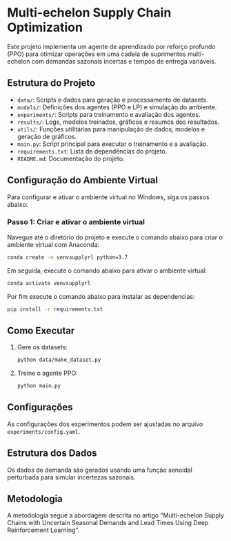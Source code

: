 # Multi-echelon Supply Chain Optimization

Este projeto implementa um agente de aprendizado por reforço profundo (PPO) para otimizar operações em uma cadeia de suprimentos multi-echelon com demandas sazonais incertas e tempos de entrega variáveis.

## Estrutura do Projeto

- `data/`: Scripts e dados para geração e processamento de datasets.
- `models/`: Definições dos agentes (PPO e LP) e simulação do ambiente.
- `experiments/`: Scripts para treinamento e avaliação dos agentes.
- `results/`: Logs, modelos treinados, gráficos e resumos dos resultados.
- `utils/`: Funções utilitárias para manipulação de dados, modelos e geração de gráficos.
- `main.py`: Script principal para executar o treinamento e a avaliação.
- `requirements.txt`: Lista de dependências do projeto.
- `README.md`: Documentação do projeto.

## Configuração do Ambiente Virtual

Para configurar e ativar o ambiente virtual no Windows, siga os passos abaixo:

### Passo 1: Criar e ativar o ambiente virtual

Navegue até o diretório do projeto e execute o comando abaixo para criar o ambiente virtual com Anaconda:

```bash
conda create -n venvsupplyrl python=3.7
```

Em seguida, execute o comando abaixo para ativar o ambiente virtual:

```bash
conda activate venvsupplyrl
```
Por fim execute o comando abaixo para instalar as dependencias:

```bash
pip install -r requirements.txt
```

## Como Executar

1. Gere os datasets:
    ```bash
    python data/make_dataset.py
    ```

2. Treine o agente PPO:
    ```bash
    python main.py
    ```

## Configurações

As configurações dos experimentos podem ser ajustadas no arquivo `experiments/config.yaml`.

## Estrutura dos Dados

Os dados de demanda são gerados usando uma função senoidal perturbada para simular incertezas sazonais.

## Metodologia

A metodologia segue a abordagem descrita no artigo "Multi-echelon Supply Chains with Uncertain Seasonal Demands and Lead Times Using Deep Reinforcement Learning".


